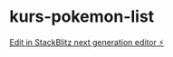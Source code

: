 # kurs-pokemon-list

[Edit in StackBlitz next generation editor ⚡️](https://stackblitz.com/~/github.com/MissKluck/kurs-pokemon-list)